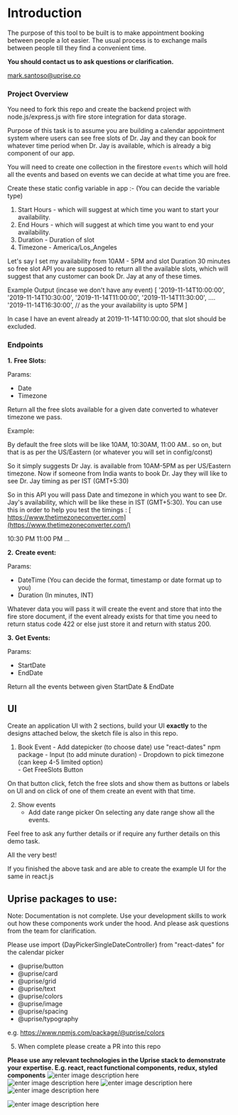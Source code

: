 
  
# Introduction #

The purpose of this tool to be built is to make appointment booking between people a lot easier. The
usual process is to exchange mails between people till they find a convenient time.

**You should contact us to ask questions or clarification.**

mark.santoso@uprise.co

### Project Overview ###

You need to fork this repo and create the backend project with node.js/express.js with fire store integration for data storage.

Purpose of this task is to assume you are building a calendar appointment system where users can see free slots of Dr. Jay and they can book for whatever time period when Dr. Jay is available, which is already a big component of our app.

You will need to create one collection in the firestore `events` which will hold all the events and based on events we can decide at what time you are free.

Create these static config variable in app :- (You can decide the variable type)

 1.  Start Hours - which will suggest at which time you want to start your availability.
 2.  End Hours - which will suggest at which time you want to end your availability.
 3.  Duration - Duration of slot
 4.  Timezone - ​America/Los_Angeles

Let's say I set my availability from 10AM - 5PM and slot Duration 30 minutes so free slot API you are supposed to return all the available slots, which will suggest that any customer can book Dr. Jay at any of these times.

Example Output (incase we don't have any event)
    [
    '2019-11-14T10:00:00',
    '2019-11-14T10:30:00',
    '2019-11-14T11:00:00',
    '2019-11-14T11:30:00',
    ....
    '2019-11-14T16:30:00', // as the your availability is upto 5PM
    ]

In case I have an event already at 2019-11-14T10:00:00, that slot should be excluded.

### Endpoints ###

 **1.** **Free Slots:**

Params:
 - Date  
 - Timezone

Return all the free slots available for a given date converted to whatever timezone we pass.

Example:

By default the free slots will be like 10AM, 10:30AM, 11:00 AM.. so on, but that is as per the US/Eastern (or whatever you will set in config/const)

So it simply suggests Dr Jay. is available from 10AM-5PM as per US/Eastern timezone. Now if someone from India wants to book Dr. Jay they will like to see Dr. Jay timing as per IST (GMT+5:30)

So in this API you will pass Date and timezone in which you want to see Dr. Jay's availability, which will be like these in IST (GMT+5:30). You can use this in order to help you test the timings : [​https://www.thetimezoneconverter.com](https://www.thetimezoneconverter.com/)

10:30 PM
11:00 PM
...
 
 **2.** **Create event:**
 
Params:
 - DateTime (You can decide the format, timestamp or date format up to you) 
 - Duration (In minutes, INT)

Whatever data you will pass it will create the event and store that into the fire store document, if the event already exists for that time you need to return status code 422 or else just store it and return with status 200.

 **3.** **Get**​ **Events:**
 
Params:
 - StartDate  
 - EndDate

Return all the events between given StartDate & EndDate

## UI

Create an application UI with 2 sections, build your UI **exactly** to the designs attached below, the sketch file is also in this repo. 

 1. Book Event
		 - Add datepicker (to choose date)   use "react-dates" npm package
		 - Input (to add minute duration)
		 - Dropdown to pick timezone (can keep 4-5 limited option)    
		 - Get FreeSlots Button

On that button click, fetch the free slots and show them as buttons or labels on UI and on click of one of them create an event with that time.

 2. Show events
	 - Add date range picker
	On selecting any date range show all the events.

 
Feel free to ask any further details or if require any further details on this demo task.

All the very best!
 
If you finished the above task and are able to create the example UI for the same in react.js

## Uprise packages to use:

Note: Documentation is not complete. Use your development skills to work out how these components work under the hood. And please ask questions from the team for clarification.

Please use import {DayPickerSingleDateController} from "react-dates" for the calendar picker

- @uprise/button
- @uprise/card
- @uprise/grid
- @uprise/text
- @uprise/colors
- @uprise/image
- @uprise/spacing
- @uprise/typography

e.g. https://www.npmjs.com/package/@uprise/colors

5. When complete please create a PR into this repo

**Please use any relevant technologies in the Uprise stack to demonstrate your expertise. E.g. react, react functional components, redux, styled components**
![enter image description here](https://uprise-tech-support.s3-ap-southeast-2.amazonaws.com/1+%282%29.png)
![enter image description here](https://uprise-tech-support.s3-ap-southeast-2.amazonaws.com/2+%282%29.png)
![enter image description here](https://uprise-tech-support.s3-ap-southeast-2.amazonaws.com/3+%282%29.png)
![enter image description here](https://uprise-tech-support.s3-ap-southeast-2.amazonaws.com/4+%281%29.png)

![enter image description here](https://uprise-tech-support.s3-ap-southeast-2.amazonaws.com/5+%281%29.png)
